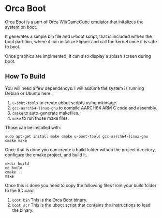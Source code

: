 # Orca Boot
Orca Boot is a part of Orca Wii/GameCube emulator that initalizes the system on boot.

It generates a simple bin file and u-boot script, that is included withen the boot partition, where it can initalize Flipper and call the kernel once it is safe to boot.

Once graphics are implmented, it can also display a splash screen during boot.

## How To Build
You will need a few dependencys. I will assume the system is running Debian or Ubuntu here.
1. `u-boot-tools` to create uboot scripts using mkimage.
2. `gcc-aarch64-linux-gnu` to compile AARCH64 ARM C code and assembly.
3. `cmake` to auto-generate makefiles.
4. `make` to run those make files.

Those can be installed with:

`sudo apt-get install make cmake u-boot-tools gcc-aarch64-linux-gnu cmake make`

Once that is done you can create a build folder withen the project directory,
configure the cmake project, and build it.

```
mkdir build
cd build
cmake ..
make
```

Once this is done you need to copy the following files from your build folder to the SD card.
1. `boot.bin` This is the Orca Boot binary.
2. `boot.scr` This is the uboot script that contains the instructions to load the binary.